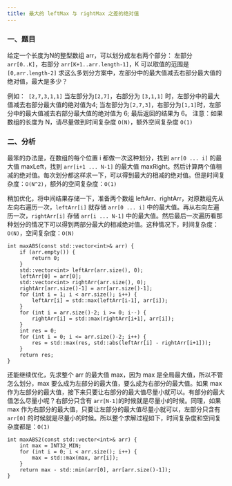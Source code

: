 ```yaml
---
title: 最大的 leftMax 与 rightMax 之差的绝对值
---
```


### 一、题目

给定一个长度为N的整型数组 arr，可以划分成左右两个部分： 左部分 `arr[0..K]`，右部分 `arr[K+1..arr.length-1]`，K 可以取值的范围是 `[0,arr.length-2]` 求这么多划分方案中，左部分中的最大值减去右部分最大值的绝对值，最大是多少？

 例如：` [2,7,3,1,1]` 当左部分为`[2,7]`，右部分为 `[3,1,1]` 时，左部分中的最大值减去右部分最大值的绝对值为4; 当左部分为`[2,7,3]`，右部分为`[1,1]`时，左部分中的最大值减去右部分最大值的绝对值为 6;  最后返回的结果为 6。 注意：如果数组的长度为 N，请尽量做到时间复杂度 `O(N)`，额外空间复杂度 `O(1)`

### 二、分析

最笨的办法是，在数组的每个位置 i 都做一次这种划分，找到 `arr[0 ... i]` 的最大值 maxLeft，找到 `arr[i+1 ... N-1]` 的最大值 maxRight。然后计算两个值相减的绝对值。每次划分都这样求一下，可以得到最大的相减的绝对值。但是时间复杂度：`O(N^2)`，额外的空间复杂度：`O(1)`

稍加优化，将中间结果存储一下，准备两个数组 leftArr、rightArr，对原数组先从左向右遍历一次，`leftArr[i]` 就存储 `arr[0 ... i]` 中的最大值。再从右向左遍历一次，`rightArr[i]` 存储 `arr[i ... N-1]` 中的最大值。然后最后一次遍历看那种划分的情况下可以得到两部分最大的相减绝对值。这种情况下，时间复杂度：`O(N)`，空间复杂度：`O(N)`

```
int maxABS(const std::vector<int>& arr) {
    if (arr.empty()) {
        return 0;
    }
    std::vector<int> leftArr(arr.size(), 0);
    leftArr[0] = arr[0];
    std::vector<int> rightArr(arr.size(), 0);
    rightArr[arr.size()-1] = arr[arr.size()-1];
    for (int i = 1; i < arr.size(); i++) {
        leftArr[i] = std::max(leftArr[i-1], arr[i]);
    }
    for (int i = arr.size()-2; i >= 0; i--) {
        rightArr[i] = std::max(rightArr[i+1], arr[i]);
    }
    int res = 0;
    for (int i = 0; i <= arr.size()-2; i++) {
        res = std::max(res, std::abs(leftArr[i] - rightArr[i+1]));
    }
    return res;
}
```

还能继续优化，先求整个 arr 的最大值 max，因为 max 是全局最大值，所以不管怎么划分，max 要么成为左部分的最大值，要么成为右部分的最大值。如果 max 作为左部分的最大值，接下来只要让右部分的最大值尽量小就可以。有部分的最大值怎么尽量小呢？右部分只含有 `arr[N-1]`的时候就是尽量小的时候。同理，如果 max 作为右部分的最大值，只要让左部分的最大值尽量小就可以，左部分只含有 `arr[0]` 的时候就是尽量小的时候。所以整个求解过程如下，时间复杂度和空间复杂度都是：`O(1)`

```
int maxABS2(const std::vector<int>& arr) {
    int max = INT32_MIN;
    for (int i = 0; i < arr.size(); i++) {
        max = std::max(max, arr[i]);
    }
    return max - std::min(arr[0], arr[arr.size()-1]);
}
```

